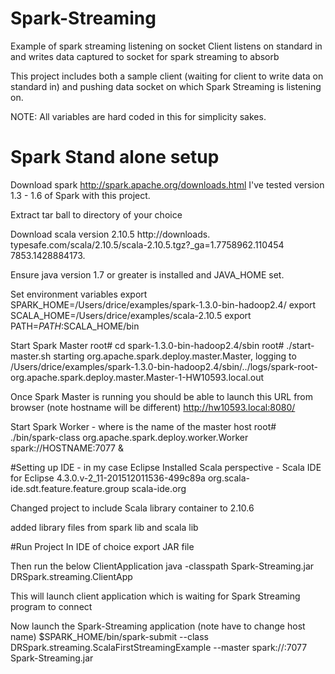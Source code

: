 # Spark-Streaming
Example of spark streaming listening on socket
Client listens on standard in and writes data captured to socket for spark streaming to absorb

This project includes both a sample client (waiting for client to write data on standard in) and pushing data socket on which Spark Streaming is listening on.

NOTE: All variables are hard coded in this for simplicity sakes.

# Spark Stand alone setup
Download spark http://spark.apache.org/downloads.html
I've tested version 1.3 - 1.6 of Spark with this project.

Extract tar ball to directory of your choice

Download scala version 2.10.5
http://downloads. typesafe.com/scala/2.10.5/scala-2.10.5.tgz?_ga=1.7758962.110454 7853.1428884173.

Ensure java version 1.7 or greater is installed and JAVA_HOME set.

Set environment variables
export SPARK_HOME=/Users/drice/examples/spark-1.3.0-bin-hadoop2.4/
export SCALA_HOME=/Users/drice/examples/scala-2.10.5
export PATH=$PATH:$SCALA_HOME/bin

Start Spark Master
root# cd spark-1.3.0-bin-hadoop2.4/sbin
root# ./start-master.sh
starting org.apache.spark.deploy.master.Master, logging to /Users/drice/examples/spark-1.3.0-bin-hadoop2.4/sbin/../logs/spark-root-org.apache.spark.deploy.master.Master-1-HW10593.local.out

Once Spark Master is running you should be able to launch this URL from browser (note hostname will be different)
http://hw10593.local:8080/

Start Spark Worker - where <HOSTNAME> is the name of the master host
root# ./bin/spark-class org.apache.spark.deploy.worker.Worker spark://HOSTNAME:7077 &

#Setting up IDE - in my case Eclipse
Installed Scala perspective - Scala IDE for Eclipse	4.3.0.v-2_11-201512011536-499c89a	org.scala-ide.sdt.feature.feature.group	scala-ide.org

Changed project to include Scala library container to 2.10.6

added library files from spark lib and scala lib



#Run Project
In IDE of choice export JAR file

Then run the below ClientApplication
java -classpath Spark-Streaming.jar DRSpark.streaming.ClientApp

This will launch client application which is waiting for Spark Streaming program to connect

Now launch the Spark-Streaming application (note have to change host name)
$SPARK_HOME/bin/spark-submit --class DRSpark.streaming.ScalaFirstStreamingExample --master spark://<HOSTNAME>:7077 Spark-Streaming.jar







